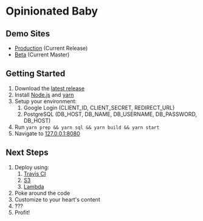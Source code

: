 # Opinionated Baby

## Demo Sites
* [Production](https://opinionated.baby/) (Current Release)
* [Beta](https://beta.opinionated.baby/) (Current Master)

## Getting Started
1. Download the [latest release](https://github.com/arichiv/opinionated.baby/releases)
2. Install [Node.js](https://nodejs.org/en/) and [yarn](https://yarnpkg.com/en/)
3. Setup your environment:
   1. Google Login (CLIENT_ID, CLIENT_SECRET, REDIRECT_URL)
   2. PostgreSQL (DB_HOST, DB_NAME, DB_USERNAME, DB_PASSWORD, DB_HOST)
4. Run `yarn prep && yarn sql && yarn build && yarn start`
5. Navigate to [127.0.0.1:8080](http://127.0.0.1:8080)

## Next Steps
1. Deploy using:
   1. [Travis CI](https://travis-ci.org/)
   2. [S3](https://aws.amazon.com/s3/)
   3. [Lambda](https://aws.amazon.com/lambda/)
2. Poke around the code
4. Customize to your heart's content
5. ???
6. Profit!
